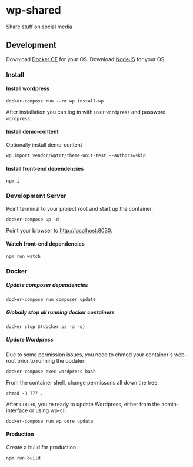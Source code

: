 # wp-shared

Share stuff on social media

## Development

Download [Docker CE](https://www.docker.com/get-docker) for your OS.
Download [NodeJS](https://nodejs.org) for your OS.

### Install

#### Install wordpress

```cli
docker-compose run --rm wp install-wp
```

After installation you can log in with user `wordpress` and password `wordpress`.

#### Install demo-content

Optionally install demo-content

```cli
wp import vendor/wptrt/theme-unit-test --authors=skip
```

#### Install front-end dependencies

```cli
npm i
```

### Development Server

Point terminal to your project root and start up the container.

```cli
docker-compose up -d
```

Point your browser to [http://localhost:8030](http://localhost:8030).


#### Watch front-end dependencies

```cli
npm run watch
```

### Docker

##### Update composer dependencies

```cli
docker-compose run composer update
```

##### Globally stop all running docker containers

```cli
docker stop $(docker ps -a -q)
```

##### Update Wordpress

Due to some permission issues, you need to chmod your container's web-root prior to running the updater:

```cli
docker-compose exec wordpress bash
```

From the container shell, change permissons all down the tree.
```cli
chmod -R 777 .
```

After `CTRL+D`, you're ready to update Wordpress, either from the admin-interface or using wp-cli:

```
docker-compose run wp core update
```

#### Production

Create a build for production

```cli
npm run build
```
